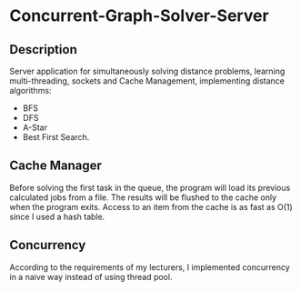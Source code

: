 # Concurrent-Graph-Solver-Server
## Description
Server application for simultaneously solving distance problems, learning multi-threading, sockets and Cache Management, implementing distance algorithms:
* BFS
* DFS
* A-Star
* Best First Search.

## Cache Manager
Before solving the first task in the queue, the program will load its previous calculated jobs from a file. The results will be flushed to the cache only when the program exits. Access to an item from the cache is as fast as O(1) since I used a hash table.

## Concurrency
According to the requirements of my lecturers, I implemented concurrency in a naive way instead of using thread pool.